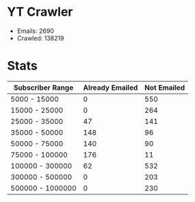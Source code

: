 # YT Crawler
- Emails: 2690
- Crawled: 138219

# Stats
| Subscriber Range  | Already Emailed | Not Emailed |
|-------|-------|-------|
| 5000 - 15000 | 0 | 550 |
| 15000 - 25000 | 0 | 264 |
| 25000 - 35000 | 47 | 141 |
| 35000 - 50000 | 148 | 96 |
| 50000 - 75000 | 140 | 90 |
| 75000 - 100000 | 176 | 11 |
| 100000 - 300000 | 62 | 532 |
| 300000 - 500000 | 0 | 203 |
| 500000 - 1000000 | 0 | 230 |
